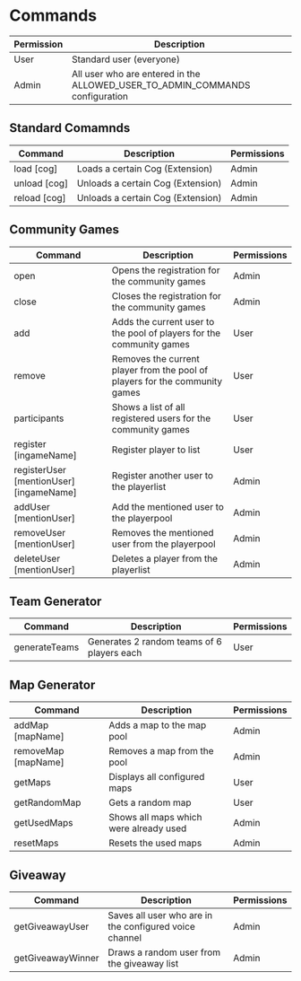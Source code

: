 # Commands

| Permission | Description |
| -- | -- |
| User | Standard user (everyone) |
| Admin | All user who are entered in the ALLOWED_USER_TO_ADMIN_COMMANDS configuration |

## Standard Comamnds
| Command | Description | Permissions |
|--|--|--|
| load [cog] | Loads a certain Cog (Extension) | Admin
| unload [cog] | Unloads a certain Cog (Extension) | Admin
| reload [cog] | Unloads a certain Cog (Extension) | Admin

## Community Games
| Command | Description | Permissions |
|--|--|--|
| open  | Opens the registration for the community games | Admin |
| close | Closes the registration for the community games | Admin |
| add | Adds the current user to the pool of players for the community games | User |
| remove | Removes the current player from the pool of players for the community games | User |
| participants | Shows a list of all registered users for the community games | User |
| register [ingameName] | Register player to list | User |
| registerUser [mentionUser] [ingameName] | Register another user to the playerlist | Admin |
| addUser [mentionUser] | Add the mentioned user to the playerpool | Admin |
| removeUser [mentionUser] | Removes the mentioned user from the playerpool | Admin |
| deleteUser [mentionUser] | Deletes a player from the playerlist | Admin |

## Team Generator
| Command | Description | Permissions |
|--|--|--|
| generateTeams | Generates 2 random teams of 6 players each | User |

## Map Generator
| Command | Description | Permissions |
|--|--|--|
| addMap [mapName]| Adds a map to the map pool | Admin |
| removeMap [mapName] | Removes a map from the pool | Admin |
| getMaps | Displays all configured maps | User |
| getRandomMap | Gets a random map | User |
| getUsedMaps | Shows all maps which were already used | Admin |
| resetMaps | Resets the used maps | Admin |

## Giveaway
| Command | Description | Permissions |
|--|--|--|
| getGiveawayUser | Saves all user who are in the configured voice channel | Admin |
| getGiveawayWinner | Draws a random user from the giveaway list | Admin |